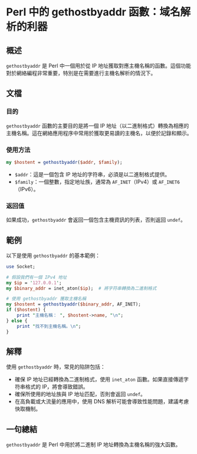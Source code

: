 <!--
Meta Description: # Perl 中的 gethostbyaddr 函數：域名解析的利器 ## 概述 `gethostbyaddr` 是 Perl 中一個用於從 IP 地址獲取對應主機名稱的函數。這個功能對於網絡編程非常重要，特別是在需要進行主機名解析的情況下。 ## 文檔 ### 目的 `gethostbyaddr`...
Meta Keywords: gethostbyaddr, perl, hostent, addr, family
-->

# Perl 中的 gethostbyaddr 函數：域名解析的利器

## 概述
`gethostbyaddr` 是 Perl 中一個用於從 IP 地址獲取對應主機名稱的函數。這個功能對於網絡編程非常重要，特別是在需要進行主機名解析的情況下。

## 文檔
### 目的
`gethostbyaddr` 函數的主要目的是將一個 IP 地址（以二進制格式）轉換為相應的主機名稱。這在網絡應用程序中常用於獲取更易讀的主機名，以便於記錄和顯示。

### 使用方法
```perl
my $hostent = gethostbyaddr($addr, $family);
```
- `$addr`：這是一個包含 IP 地址的字符串，必須是以二進制格式提供。
- `$family`：一個整數，指定地址族，通常為 `AF_INET`（IPv4）或 `AF_INET6`（IPv6）。

### 返回值
如果成功，`gethostbyaddr` 會返回一個包含主機資訊的列表，否則返回 `undef`。

## 範例
以下是使用 `gethostbyaddr` 的基本範例：

```perl
use Socket;

# 假設我們有一個 IPv4 地址
my $ip = '127.0.0.1';
my $binary_addr = inet_aton($ip);  # 將字符串轉換為二進制格式

# 使用 gethostbyaddr 獲取主機名稱
my $hostent = gethostbyaddr($binary_addr, AF_INET);
if ($hostent) {
    print "主機名稱： ", $hostent->name, "\n";
} else {
    print "找不到主機名稱。\n";
}
```

## 解釋
使用 `gethostbyaddr` 時，常見的陷阱包括：
- 確保 IP 地址已經轉換為二進制格式，使用 `inet_aton` 函數。如果直接傳遞字符串格式的 IP，將會導致錯誤。
- 確保所使用的地址族與 IP 地址匹配，否則會返回 `undef`。
- 在高負載或大流量的應用中，使用 DNS 解析可能會導致性能問題，建議考慮快取機制。

## 一句總結
`gethostbyaddr` 是 Perl 中用於將二進制 IP 地址轉換為主機名稱的強大函數。